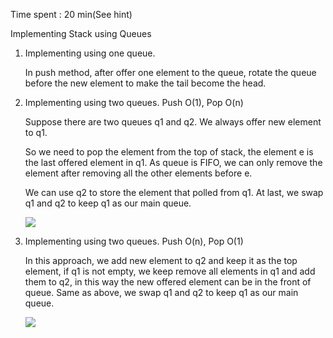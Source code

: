 Time spent : 20 min(See hint)

Implementing Stack using Queues

1. Implementing using one queue. 

   In push method, after offer one element to the queue, rotate the queue before the new element to make the tail become the head.

2. Implementing using two queues. Push O(1), Pop O(n)

   Suppose there are two queues q1 and q2. We always offer new element to q1.

   So we need to pop the element from the top of stack, the element e is the last offered element in q1. As queue is FIFO, we can only remove the element after removing all the other elements before e.

   We can use q2 to store the element that polled from q1. At last, we swap q1 and q2 to keep q1 as our main queue.

   ![](https://leetcode.com/media/original_images/225_stack_using_queues_popA.png)

3. Implementing using two queues. Push O(n), Pop O(1)

   In this approach, we add new element to q2 and keep it as the top element, if q1 is not empty, we keep remove all elements in q1 and add them to q2,  in this way the new offered element can be in the front of queue. Same as above, we swap q1 and q2 to keep q1 as our main queue.

   ![](https://leetcode.com/media/original_images/225_stack_using_queues_pushB.png)

   ​

   ​